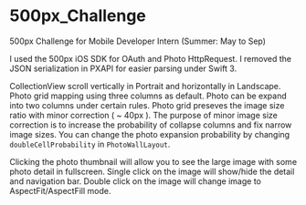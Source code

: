 # 500px_Challenge
500px Challenge for Mobile Developer Intern (Summer: May to Sep)

I used the 500px iOS SDK for OAuth and Photo HttpRequest. I removed the JSON serialization in PXAPI for easier parsing under Swift 3.

CollectionView scroll vertically in Portrait and horizontally in Landscape.
Photo grid mapping using three columns as default.
Photo can be expand into two columns under certain rules.
Photo grid preseves the image size ratio with minor correction ( ~ 40px ).
The purpose of minor image size correction is to increase the probability of collapse columns and fix narrow image sizes.
You can change the photo expansion probability by changing `doubleCellProbability` in `PhotoWallLayout`.

Clicking the photo thumbnail will allow you to see the large image with some photo detail in fullscreen.
Single click on the image will show/hide the detail and navigation bar.
Double click on the image will change image to AspectFit/AspectFill mode.
